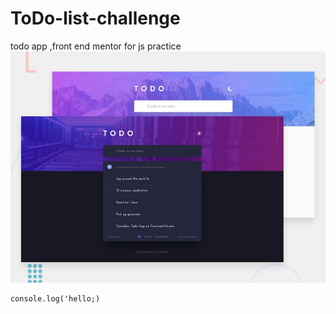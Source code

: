 # ToDo-list-challenge
todo app ,front end mentor for js practice 
![todolist](design/desktop-preview.jpg)
````
console.log('hello;)
````


